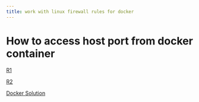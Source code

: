 ```yaml
---
title: work with linux firewall rules for docker
---
```


# How to access host port from docker container
[R1](https://stackoverflow.com/questions/31324981/how-to-access-host-port-from-docker-container)

[R2](https://stackoverflow.com/questions/24319662/from-inside-of-a-docker-container-how-do-i-connect-to-the-localhost-of-the-mach)

[Docker Solution](https://docs.docker.com/desktop/networking/#i-want-to-connect-from-a-container-to-a-service-on-the-host)